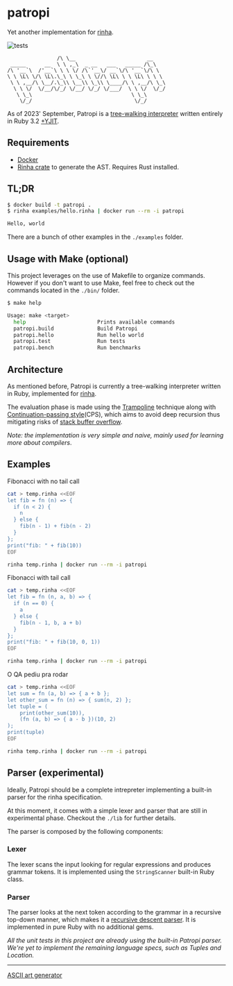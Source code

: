 # patropi

Yet another implementation for [rinha](https://github.com/aripiprazole/rinha-de-compiler/blob/main/SPECS.md).

![tests](https://github.com/leandronsp/patropi/actions/workflows/ruby.yml/badge.svg)

```
                /\ \__                       __    
 _____      __  \ \ ,_\  _ __   ___   _____ /\_\   
/\ '__`\  /'__`\ \ \ \/ /\`'__\/ __`\/\ '__`\/\ \  
\ \ \L\ \/\ \L\.\_\ \ \_\ \ \//\ \L\ \ \ \L\ \ \ \ 
 \ \ ,__/\ \__/.\_\\ \__\\ \_\\ \____/\ \ ,__/\ \_\
  \ \ \/  \/__/\/_/ \/__/ \/_/ \/___/  \ \ \/  \/_/
   \ \_\                                \ \_\      
    \/_/                                 \/_/      

```

As of 2023' September, Patropi is a [tree-walking interpreter](https://craftinginterpreters.com/a-tree-walk-interpreter.html) written entirely in Ruby 3.2 [+YJIT](https://shopify.engineering/ruby-yjit-is-production-ready).

## Requirements

* [Docker](https://docs.docker.com/get-docker/)
* [Rinha crate](https://crates.io/crates/rinha) to generate the AST. Requires Rust installed.

## TL;DR

```bash
$ docker build -t patropi .
$ rinha examples/hello.rinha | docker run --rm -i patropi

Hello, world
```

There are a bunch of other examples in the `./examples` folder.

## Usage with Make (optional)

This project leverages on the use of Makefile to organize commands. 
However if you don't want to use Make, feel free to check out the commands located in the `./bin/` folder.

```bash
$ make help

Usage: make <target>
  help                       Prints available commands
  patropi.build              Build Patropi
  patropi.hello              Run hello world
  patropi.test               Run tests
  patropi.bench              Run benchmarks
```

## Architecture

As mentioned before, Patropi is currently a tree-walking interpreter written in Ruby, implemented for [rinha](https://github.com/aripiprazole/rinha-de-compiler/blob/main/SPECS.md).

The evaluation phase is made using the [Trampoline](https://en.wikipedia.org/wiki/Trampoline_(computing)) technique along with [Continuation-passing style](https://en.wikipedia.org/wiki/Continuation-passing_style)(CPS), which aims to avoid deep recursion thus mitigating risks of [stack buffer overflow](https://en.wikipedia.org/wiki/Stack_buffer_overflow).

_Note: the implementation is very simple and naive, mainly used for learning more about compilers_.

## Examples

Fibonacci with no tail call
```bash
cat > temp.rinha <<EOF
let fib = fn (n) => {
  if (n < 2) {
    n
  } else {
    fib(n - 1) + fib(n - 2)
  }
};
print("fib: " + fib(10))
EOF

rinha temp.rinha | docker run --rm -i patropi
```

Fibonacci with tail call
```bash
cat > temp.rinha <<EOF
let fib = fn (n, a, b) => {
  if (n == 0) {
    a
  } else {
    fib(n - 1, b, a + b)
  }
};
print("fib: " + fib(10, 0, 1))
EOF

rinha temp.rinha | docker run --rm -i patropi
```

O QA pediu pra rodar
```bash
cat > temp.rinha <<EOF
let sum = fn (a, b) => { a + b };
let other_sum = fn (n) => { sum(n, 2) };
let tuple = (
	print(other_sum(10)), 
	(fn (a, b) => { a - b })(10, 2)
);
print(tuple)
EOF

rinha temp.rinha | docker run --rm -i patropi
```

## Parser (experimental)

Ideally, Patropi should be a complete intrepreter implementing a built-in parser for the rinha specification. 

At this moment, it comes with a simple lexer and parser that are still in experimental phase. Checkout the `./lib` for further details.

The parser is composed by the following components:

### Lexer

The lexer scans the input looking for regular expressions and produces grammar tokens. It is implemented using the `StringScanner` built-in Ruby class.

### Parser

The parser looks at the next token according to the grammar in a recursive top-down manner, which makes it a [recursive descent parser](https://en.wikipedia.org/wiki/Recursive_descent_parser). It is implemented in pure Ruby with no additional gems.

_All the unit tests in this project are already using the built-in Patropi parser. We're yet to implement the remaining language specs, such as Tuples and Location._

----

[ASCII art generator](http://www.network-science.de/ascii/)
